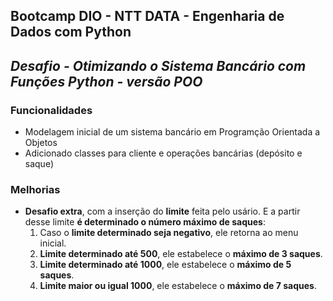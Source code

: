 ## Bootcamp DIO - NTT DATA - Engenharia de Dados com Python

## *Desafio - Otimizando o Sistema Bancário com Funções Python - versão POO*


### Funcionalidades

- Modelagem inicial de um sistema bancário em Programção Orientada a Objetos
- Adicionado classes  para cliente e operações bancárias (depósito e saque)

### Melhorias

- **Desafio extra**, com a inserção do **limite** feita pelo usário. E a partir desse limite **é determinado o número máximo de saques**:
    1. Caso o **limite determinado seja negativo**, ele retorna ao menu inicial. 
    2. **Limite determinado até 500**, ele estabelece o **máximo de 3 saques**.
    3. **Limite determinado até 1000**, ele estabelece o **máximo de 5 saques**.
    4. **Limite maior ou igual 1000**, ele estabelece o **máximo de 7 saques**.

